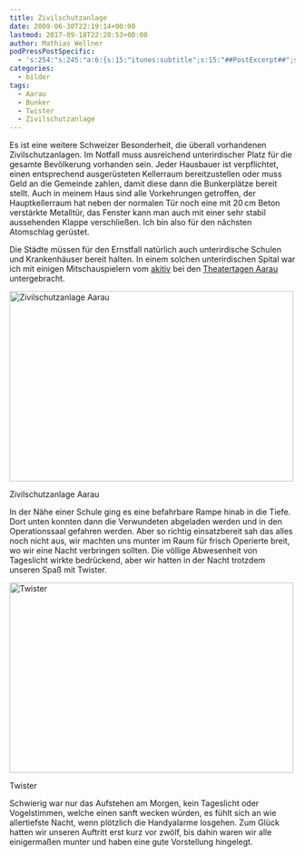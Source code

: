 ```yaml
---
title: Zivilschutzanlage
date: 2009-06-30T22:19:14+00:00
lastmod: 2017-09-18T22:28:53+00:00
author: Mathias Wellner
podPressPostSpecific:
  - 's:254:"s:245:"a:6:{s:15:"itunes:subtitle";s:15:"##PostExcerpt##";s:14:"itunes:summary";s:15:"##PostExcerpt##";s:15:"itunes:keywords";s:17:"##WordPressCats##";s:13:"itunes:author";s:10:"##Global##";s:15:"itunes:explicit";s:2:"No";s:12:"itunes:block";s:2:"No";}";";'
categories:
  - bilder
tags:
  - Aarau
  - Bunker
  - Twister
  - Zivilschutzanlage
---
```

Es ist eine weitere Schweizer Besonderheit, die überall vorhandenen Zivilschutzanlagen. Im Notfall muss ausreichend unterirdischer Platz für die gesamte Bevölkerung vorhanden sein. Jeder Hausbauer ist verpflichtet, einen entsprechend ausgerüsteten Kellerraum bereitzustellen oder muss Geld an die Gemeinde zahlen, damit diese dann die Bunkerplätze bereit stellt. Auch in meinem Haus sind alle Vorkehrungen getroffen, der Hauptkellerraum hat neben der normalen Tür noch eine mit 20&thinsp;cm Beton verstärkte Metalltür, das Fenster kann man auch mit einer sehr stabil aussehenden Klappe verschließen. Ich bin also für den nächsten Atomschlag gerüstet.

Die Städte müssen für den Ernstfall natürlich auch unterirdische Schulen und Krankenhäuser bereit halten. In einem solchen unterirdischen Spital war ich mit einigen Mitschauspielern vom [akitiv](http://www.aki.ethz.ch/akitiv/) bei den [Theatertagen Aarau](http://www.theatertage.ch) untergebracht.

<div style="width: 510px" class="wp-caption aligncenter">
  <a href="http://www.flickr.com/photos/mwellner/3663917674/"><img alt="Zivilschutzanlage Aarau" src="http://farm4.static.flickr.com/3619/3663917674_d3e11c61fe.jpg" title="Zivilschutzanlage Aarau" width="500" height="335" /></a>
  
  <p class="wp-caption-text">
    Zivilschutzanlage Aarau<br />
  </p>
</div>

In der Nähe einer Schule ging es eine befahrbare Rampe hinab in die Tiefe. Dort unten konnten dann die Verwundeten abgeladen werden und in den Operationssaal gefahren werden. Aber so richtig einsatzbereit sah das alles noch nicht aus, wir machten uns munter im Raum für frisch Operierte breit, wo wir eine Nacht verbringen sollten. Die völlige Abwesenheit von Tageslicht wirkte bedrückend, aber wir hatten in der Nacht trotzdem unseren Spaß mit Twister.

<div style="width: 510px" class="wp-caption aligncenter">
  <a href="http://www.flickr.com/photos/mwellner/3675788803/"><img alt="Twister" src="http://farm3.static.flickr.com/2455/3675788803_3c55fb8347.jpg" title="Twister" width="500" height="335" /></a>
  
  <p class="wp-caption-text">
    Twister<br />
  </p>
</div>

Schwierig war nur das Aufstehen am Morgen, kein Tageslicht oder Vogelstimmen, welche einen sanft wecken würden, es fühlt sich an wie allertiefste Nacht, wenn plötzlich die Handyalarme losgehen. Zum Glück hatten wir unseren Auftritt erst kurz vor zwölf, bis dahin waren wir alle einigermaßen munter und haben eine gute Vorstellung hingelegt.